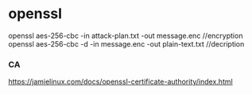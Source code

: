 openssl
=======

openssl aes-256-cbc -in attack-plan.txt -out message.enc      //encryption  
openssl aes-256-cbc -d -in message.enc -out plain-text.txt    //decription


### CA
https://jamielinux.com/docs/openssl-certificate-authority/index.html


